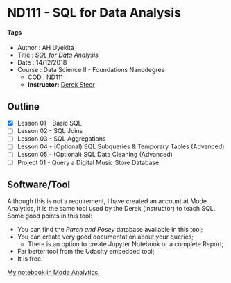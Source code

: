 # ND111 - SQL for Data Analysis

#### Tags
* Author : AH Uyekita
* Title  :  _SQL for Data Analysis_
* Date   : 14/12/2018
* Course : Data Science II - Foundations Nanodegree
    * COD    : ND111
    * **Instructor:** [Derek Steer][derek]

[derek]: https://modeanalytics.com

## Outline

* [x] Lesson 01 - Basic SQL
* [ ] Lesson 02 - SQL Joins
* [ ] Lesson 03 - SQL Aggregations
* [ ] Lesson 04 - (Optional) SQL Subqueries & Temporary Tables (Advanced)
* [ ] Lesson 05 - (Optional) SQL Data Cleaning (Advanced)
* [ ] Project 01 - Query a Digital Music Store Database

## Software/Tool

Although this is not a requirement, I have created an account at Mode Analytics, it is the same tool used by the Derek (instructor) to teach SQL. Some good points in this tool:

* You can find the _Parch and Posey_ database available in this tool;
* You can create very good documentation about your queries;
    * There is an option to create Jupyter Notebook or a complete Report;
* Far better tool from the Udacity embedded tool;
* It is free.

<a href="https://modeanalytics.com/ah_uyekita/reports/03e5141ea602" target="_blank">My notebook in Mode Analytics.</a>
